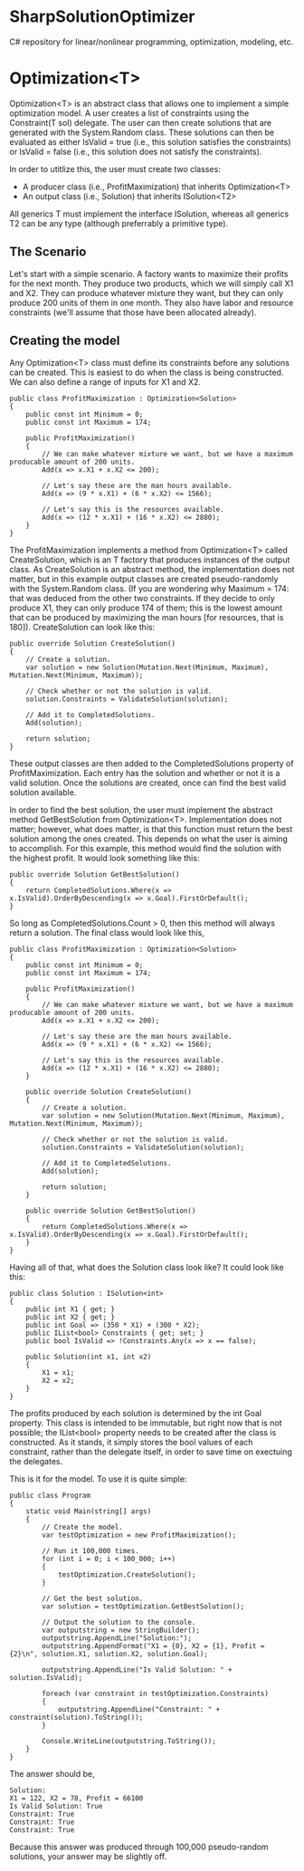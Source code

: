 # SharpSolutionOptimizer
C# repository for linear/nonlinear programming, optimization, modeling, etc.

# Optimization\<T\>

Optimization\<T\> is an abstract class that allows one to implement a simple optimization model. A user creates a list of constraints using the Constraint(T sol) delegate. The user can then create solutions that are generated with the System.Random class. These solutions can then be evaluated as either IsValid = true (i.e., this solution satisfies the constraints) or IsValid = false (i.e., this solution does not satisfy the constraints).

In order to utitlize this, the user must create two classes:
* A producer class (i.e., ProfitMaximization) that inherits Optimization\<T\>
* An output class (i.e., Solution) that inherits ISolution\<T2\>

All generics T must implement the interface ISolution, whereas all generics T2 can be any type (although preferrably a primitive type).

## The Scenario

Let's start with a simple scenario. A factory wants to maximize their profits for the next month. They produce two products, which we will simply call X1 and X2. They can produce whatever mixture they want, but they can only produce 200 units of them in one month. They also have labor and resource constraints (we'll assume that those have been allocated already).

## Creating the model

Any Optimization\<T\> class must define its constraints before any solutions can be created. This is easiest to do when the class is being constructed. We can also define a range of inputs for X1 and X2.

```
public class ProfitMaximization : Optimization<Solution>
{
    public const int Minimum = 0;
    public const int Maximum = 174;

    public ProfitMaximization()
    {
        // We can make whatever mixture we want, but we have a maximum producable amount of 200 units.
        Add(x => x.X1 + x.X2 <= 200);
        
        // Let's say these are the man hours available.
        Add(x => (9 * x.X1) + (6 * x.X2) <= 1566);
        
        // Let's say this is the resources available.
        Add(x => (12 * x.X1) + (16 * x.X2) <= 2880);
    }
}
```

The ProfitMaximization implements a method from Optimization\<T\> called CreateSolution, which is an T factory that produces instances of the output class. As CreateSolution is an abstract method, the implementation does not matter, but in this example output classes are created pseudo-randomly with the System.Random class. (If you are wondering why Maximum = 174: that was deduced from the other two constraints. If they decide to only produce X1, they can only produce 174 of them; this is the lowest amount that can be produced by maximizing the man hours [for resources, that is 180]). CreateSolution can look like this:

```
public override Solution CreateSolution()
{
    // Create a solution.
    var solution = new Solution(Mutation.Next(Minimum, Maximum), Mutation.Next(Minimum, Maximum));
    
    // Check whether or not the solution is valid.
    solution.Constraints = ValidateSolution(solution);
    
    // Add it to CompletedSolutions.
    Add(solution);

    return solution;
}
```

These output classes are then added to the CompletedSolutions property of ProfitMaximization. Each entry has the solution and whether or not it is a valid solution. Once the solutions are created, once can find the best valid solution available.

In order to find the best solution, the user must implement the abstract method GetBestSolution from Optimization\<T\>. Implementation does not matter; however, what does matter, is that this function must return the best solution among the ones created. This depends on what the user is aiming to accomplish. For this example, this method would find the solution with the highest profit. It would look something like this:

```
public override Solution GetBestSolution()
{
    return CompletedSolutions.Where(x => x.IsValid).OrderByDescending(x => x.Goal).FirstOrDefault();
}
```

So long as CompletedSolutions.Count > 0, then this method will always return a solution. The final class would look like this,

```
public class ProfitMaximization : Optimization<Solution>
{
    public const int Minimum = 0;
    public const int Maximum = 174;

    public ProfitMaximization()
    {
        // We can make whatever mixture we want, but we have a maximum producable amount of 200 units.
        Add(x => x.X1 + x.X2 <= 200);
        
        // Let's say these are the man hours available.
        Add(x => (9 * x.X1) + (6 * x.X2) <= 1566);
        
        // Let's say this is the resources available.
        Add(x => (12 * x.X1) + (16 * x.X2) <= 2880);
    }

    public override Solution CreateSolution()
    {
        // Create a solution.
        var solution = new Solution(Mutation.Next(Minimum, Maximum), Mutation.Next(Minimum, Maximum));
        
        // Check whether or not the solution is valid.
        solution.Constraints = ValidateSolution(solution);
        
        // Add it to CompletedSolutions.
        Add(solution);

        return solution;
    }

    public override Solution GetBestSolution()
    {
        return CompletedSolutions.Where(x => x.IsValid).OrderByDescending(x => x.Goal).FirstOrDefault();
    }
}
```

Having all of that, what does the Solution class look like? It could look like this:

```
public class Solution : ISolution<int>
{
    public int X1 { get; }
    public int X2 { get; }
    public int Goal => (350 * X1) + (300 * X2);
    public IList<bool> Constraints { get; set; }
    public bool IsValid => !Constraints.Any(x => x == false);

    public Solution(int x1, int x2)
    {
        X1 = x1;
        X2 = x2;
    }
}
```

The profits produced by each solution is determined by the int Goal property. This class is intended to be immutable, but right now that is not possible; the IList\<bool\> property needs to be created after the class is constructed. As it stands, it simply stores the bool values of each constraint, rather than the delegate itself, in order to save time on exectuing the delegates.

This is it for the model. To use it is quite simple:

```
public class Program
{
    static void Main(string[] args)
    {
        // Create the model.
        var testOptimization = new ProfitMaximization();

        // Run it 100,000 times.
        for (int i = 0; i < 100_000; i++)
        {
            testOptimization.CreateSolution();
        }

        // Get the best solution.
        var solution = testOptimization.GetBestSolution();
        
        // Output the solution to the console.
        var outputstring = new StringBuilder();
        outputstring.AppendLine("Solution:");
        outputstring.AppendFormat("X1 = {0}, X2 = {1}, Profit = {2}\n", solution.X1, solution.X2, solution.Goal);

        outputstring.AppendLine("Is Valid Solution: " + solution.IsValid);

        foreach (var constraint in testOptimization.Constraints)
        {
            outputstring.AppendLine("Constraint: " + constraint(solution).ToString());
        }

        Console.WriteLine(outputstring.ToString());
    }
}
```

The answer should be,

```
Solution:
X1 = 122, X2 = 78, Profit = 66100
Is Valid Solution: True
Constraint: True
Constraint: True
Constraint: True
```

Because this answer was produced through 100,000 pseudo-random solutions, your answer may be slightly off.
